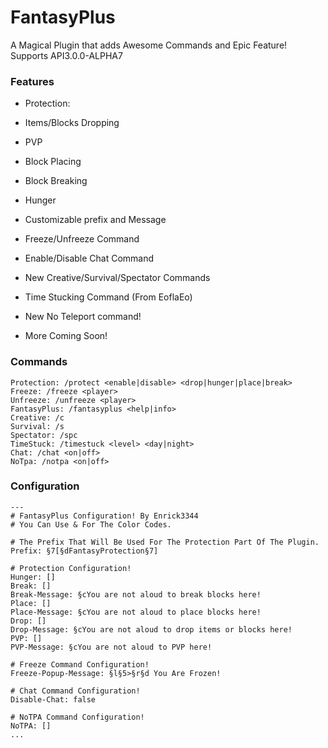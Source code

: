 # FantasyPlus

A Magical Plugin that adds Awesome Commands and Epic Feature!
Supports API3.0.0-ALPHA7

### Features
 - Protection:
  - Items/Blocks Dropping
  - PVP
  - Block Placing
  - Block Breaking
  - Hunger
  - Customizable prefix and Message
 
 - Freeze/Unfreeze Command
 - Enable/Disable Chat Command
 - New Creative/Survival/Spectator Commands
 - Time Stucking Command (From EoflaEo)
 - New No Teleport command!
 - More Coming Soon!
 
### Commands
  ```
  Protection: /protect <enable|disable> <drop|hunger|place|break>
  Freeze: /freeze <player>
  Unfreeze: /unfreeze <player>
  FantasyPlus: /fantasyplus <help|info>
  Creative: /c
  Survival: /s
  Spectator: /spc
  TimeStuck: /timestuck <level> <day|night>
  Chat: /chat <on|off>
  NoTpa: /notpa <on|off>
  ```
  
  ### Configuration
  ```
  ---
# FantasyPlus Configuration! By Enrick3344
# You Can Use & For The Color Codes.

# The Prefix That Will Be Used For The Protection Part Of The Plugin.
Prefix: §7[§dFantasyProtection§7]

# Protection Configuration!
Hunger: []
Break: []
Break-Message: §cYou are not aloud to break blocks here!
Place: []
Place-Message: §cYou are not aloud to place blocks here!
Drop: []
Drop-Message: §cYou are not aloud to drop items or blocks here!
PVP: []
PVP-Message: §cYou are not aloud to PVP here!

# Freeze Command Configuration!
Freeze-Popup-Message: §l§5>§r§d You Are Frozen!

# Chat Command Configuration!
Disable-Chat: false

# NoTPA Command Configuration!
NoTPA: []
...
```
  
